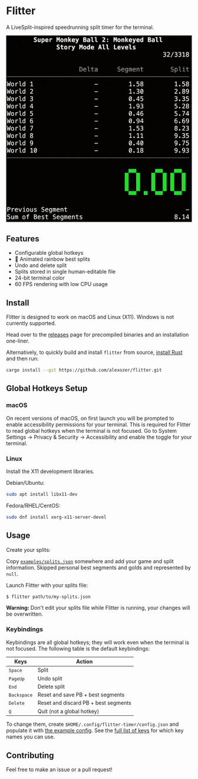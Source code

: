 # Flitter

A LiveSplit-inspired speedrunning split timer for the terminal.

![Animated demo GIF](/doc/flitter.gif)

## Features

- Configurable global hotkeys
- :rainbow: Animated rainbow best splits
- Undo and delete split
- Splits stored in single human-editable file
- 24-bit terminal color
- 60 FPS rendering with low CPU usage

## Install

Flitter is designed to work on macOS and Linux (X11). Windows is not currently supported.

Head over to the [releases](https://github.com/alexozer/flitter/releases) page for precompiled binaries and an installation one-liner.

Alternatively, to quickly build and install `flitter` from source, [install Rust](https://www.rust-lang.org/tools/install) and then run:

```bash
cargo install --git https://github.com/alexozer/flitter.git
```

## Global Hotkeys Setup

### macOS

On recent versions of macOS, on first launch you will be prompted to enable accessibility permissions for your terminal. This is required for Flitter to read global hotkeys when the terminal is not focused. Go to System Settings -> Privacy & Security -> Accessibility and enable the toggle for your terminal.

### Linux

Install the X11 development libraries.

Debian/Ubuntu:

```bash
sudo apt install libx11-dev
```

Fedora/RHEL/CentOS:

```bash
sudo dnf install xorg-x11-server-devel
```

## Usage

Create your splits:

Copy [`examples/splits.json`](/examples/splits.json) somewhere and add your game and split information. Skipped personal best segments and golds and represented by `null`.

Launch Flitter with your splits file:

```bash
$ flitter path/to/my-splits.json
```

**Warning:** Don't edit your splits file while Flitter is running, your changes will be overwritten.

### Keybindings

Keybindings are all global hotkeys; they will work even when the terminal is not focused. The following table is the default keybindings:

| Keys        | Action                                  |
| ----------- | --------------------------------------- |
| `Space`     | Split                                   |
| `PageUp`    | Undo split                              |
| `End`       | Delete split                            |
| `Backspace` | Reset and save PB + best segments       |
| `Delete`    | Reset and discard PB + best segments    |
| `Q`         | Quit (not a global hotkey)              |

To change them, create `$HOME/.config/flitter-timer/config.json` and populate it with [the example config](/examples/default-config.json). See the [full list of keys](/doc/keys.txt) for which key names you can use.

## Contributing

Feel free to make an issue or a pull request!
